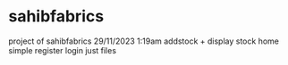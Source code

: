 # sahibfabrics
project of sahibfabrics
29/11/2023 1:19am
addstock + display stock
home simple
register login just files
